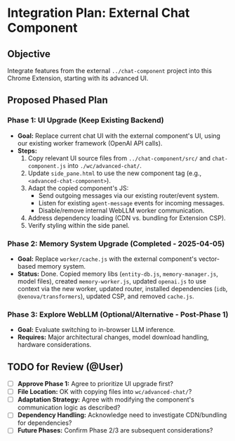 # Integration Plan: External Chat Component

## Objective
Integrate features from the external `../chat-component` project into this Chrome Extension, starting with its advanced UI.

## Proposed Phased Plan

### Phase 1: UI Upgrade (Keep Existing Backend)
- **Goal:** Replace current chat UI with the external component's UI, using our existing worker framework (OpenAI API calls).
- **Steps:**
    1. Copy relevant UI source files from `../chat-component/src/` and `chat-component.js` into `./wc/advanced-chat/`.
    2. Update `side_pane.html` to use the new component tag (e.g., `<advanced-chat-component>`).
    3. Adapt the copied component's JS:
        - Send outgoing messages via our existing router/event system.
        - Listen for existing `agent-message` events for incoming messages.
        - Disable/remove internal WebLLM worker communication.
    4. Address dependency loading (CDN vs. bundling for Extension CSP).
    5. Verify styling within the side panel.

### Phase 2: Memory System Upgrade (Completed - 2025-04-05)
- **Goal:** Replace `worker/cache.js` with the external component's vector-based memory system.
- **Status:** Done. Copied memory libs (`entity-db.js`, `memory-manager.js`, model files), created `memory-worker.js`, updated `openai.js` to use context via the new worker, updated router, installed dependencies (`idb`, `@xenova/transformers`), updated CSP, and removed `cache.js`.

### Phase 3: Explore WebLLM (Optional/Alternative - Post-Phase 1)
- **Goal:** Evaluate switching to in-browser LLM inference.
- **Requires:** Major architectural changes, model download handling, hardware considerations.

## TODO for Review (@User)

- [ ] **Approve Phase 1:** Agree to prioritize UI upgrade first?
- [ ] **File Location:** OK with copying files into `wc/advanced-chat/`?
- [ ] **Adaptation Strategy:** Agree with modifying the component's communication logic as described?
- [ ] **Dependency Handling:** Acknowledge need to investigate CDN/bundling for dependencies?
- [ ] **Future Phases:** Confirm Phase 2/3 are subsequent considerations?